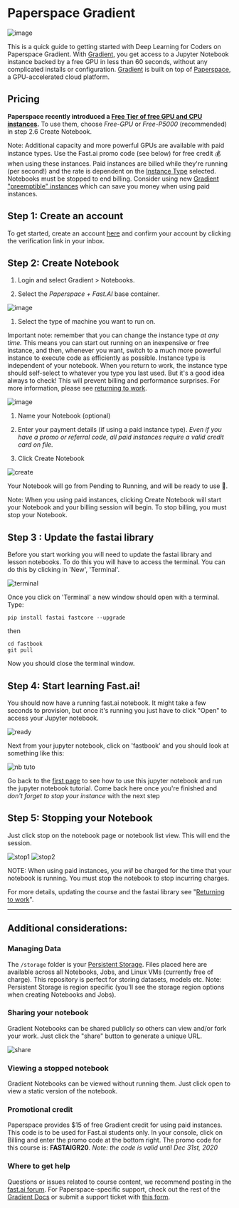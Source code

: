 # Paperspace Gradient

![image](images/gradient/fastaiv4-gradient-new.jpg)

This is a quick guide to getting started with Deep Learning for Coders on Paperspace Gradient. With [Gradient](https://gradient.paperspace.com/), you get access to a Jupyter Notebook instance backed by a free GPU in less than 60 seconds, without any complicated installs or configuration. [Gradient](https://gradient.paperspace.com/) is built on top of [Paperspace](https://www.paperspace.com/), a GPU-accelerated cloud platform.

## Pricing

**Paperspace recently introduced a [Free Tier of free GPU and CPU instances](https://docs.paperspace.com/gradient/instances/free-instances).** To use them, choose *Free-GPU* or *Free-P5000* (recommended) in step 2.6 Create Notebook.

Note: Additional capacity and more powerful GPUs are available with paid instance types.  Use the Fast.ai promo code (see below) for free credit 💰 when using these instances.  Paid instances are billed while they're running (per second!) and the rate is dependent on the [Instance Type](https://gradient.paperspace.com/instances) selected. Notebooks must be stopped to end billing.  Consider using new [Gradient "preemptible" instances](https://docs.paperspace.com/gradient/instances/preemptible-instances) which can save you money when using paid instances.

## Step 1: Create an account

To get started, create an account [here](https://console.paperspace.com/signup?gradient=true) and confirm your account by clicking the verification link in your inbox.

## Step 2: Create Notebook

1. Login and select Gradient > Notebooks.

2. Select the _Paperspace + Fast.AI_ base container.

![image](images/gradient/choose-container.jpg)

1. Select the type of machine you want to run on.

Important note: remember that you can change the instance type _at any time._ This means you can start out running on an inexpensive or free instance, and then, whenever you want, switch to a much more powerful instance to execute code as efficiently as possible. Instance type is independent of your notebook. When you return to work, the instance type should self-select to whatever you type you last used. But it's a good idea always to check! This will prevent billing and performance surprises. For more information, please see [returning to work](https://course.fast.ai/update_gradient.html).

![image](images/gradient/choose-instance.jpg)

1. Name your Notebook (optional)

2. Enter your payment details (if using a paid instance type). _Even if you have a promo or referral code, all paid instances require a valid credit card on file._

3. Click Create Notebook

![create](images/gradient/create.png)

Your Notebook will go from Pending to Running, and will be ready to use :star2:.

Note: When you using paid instances, clicking Create Notebook will start your Notebook and your billing session will begin. To stop billing, you must stop your Notebook.

## Step 3 : Update the fastai library

Before you start working you will need to update the fastai library and lesson notebooks. To do this you will have to access the terminal. You can do this by clicking in 'New', 'Terminal'.

![terminal](images/gradient/terminal.jpg)

Once you click on 'Terminal' a new window should open with a terminal. Type:


    pip install fastai fastcore --upgrade


then

    cd fastbook
    git pull

Now you should close the terminal window.

## Step 4: Start learning Fast.ai!

You should now have a running fast.ai notebook. It might take a few seconds to provision, but once it's running you just have to click "Open" to access your Jupyter notebook.

![ready](images/gradient/ready.jpg)

Next from your jupyter notebook, click on 'fastbook' and you should look at something like this:

![nb tuto](images/gradient/notebook-view-new.jpg)

Go back to the [first page](https://course.fast.ai/index.html) to see how to use this jupyter notebook and run the jupyter notebook tutorial. Come back here once you're finished and _don't forget to stop your instance_ with the next step

## Step 5: Stopping your Notebook

Just click stop on the notebook page or notebook list view. This will end the session.

![stop1](images/gradient/stop-notebook1.jpg)
![stop2](images/gradient/stop-notebook-list.jpg)

NOTE: When using paid instances, you _will_ be charged for the time that your notebook is running. You must stop the notebook to stop incurring charges.

For more details, updating the course and the fastai library see "[Returning to work](https://course.fast.ai/update_gradient.html)".

* * *

## Additional considerations:

### Managing Data

The `/storage` folder is your [Persistent Storage](https://docs.paperspace.com/gradient/data/storage#persistent-storage). Files placed here are available across all Notebooks, Jobs, and Linux VMs (currently free of charge). This repository is perfect for storing datasets, models etc. Note: Persistent Storage is region specific (you'll see the storage region options when creating Notebooks and Jobs).

### Sharing your notebook

Gradient Notebooks can be shared publicly so others can view and/or fork your work.  Just click the "share" button to generate a unique URL.

![share](images/gradient/share.jpg)

### Viewing a stopped notebook

Gradient Notebooks can be viewed without running them. Just click open to view a static version of the notebook.

### Promotional credit

Paperspace provides $15 of free Gradient credit for using paid instances. This code is to be used for Fast.ai students only. In your console, click on Billing and enter the promo code at the bottom right. The promo code for this course is: **FASTAIGR20**. _Note: the code is valid until Dec 31st, 2020_

### Where to get help

Questions or issues related to course content, we recommend posting in the [fast.ai forum](http://forums.fast.ai/). For Paperspace-specific support, check out the rest of the [Gradient Docs](https://docs.paperspace.com/gradient/) or submit a support ticket with [this form](https://support.paperspace.com/hc/en-us/requests/new).


